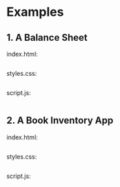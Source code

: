 <div style="text-align: justify">

# Examples

## 1. A Balance Sheet

index.html: 

```html

```

styles.css: 

```css

```

script.js:

```js

```

## 2. A Book Inventory App

index.html: 

```html

```

styles.css: 

```css

```

script.js:

```js

```


</div>